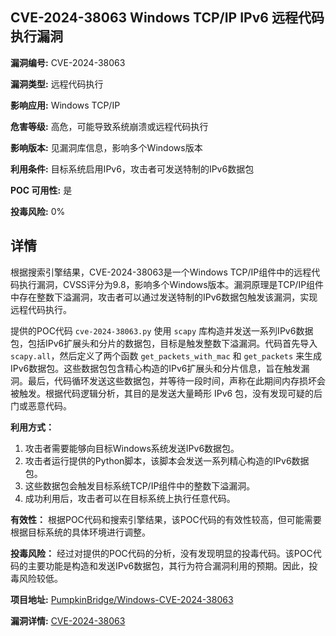 ## CVE-2024-38063 Windows TCP/IP IPv6 远程代码执行漏洞

**漏洞编号:** CVE-2024-38063

**漏洞类型:** 远程代码执行

**影响应用:** Windows TCP/IP

**危害等级:** 高危，可能导致系统崩溃或远程代码执行

**影响版本:** 见漏洞库信息，影响多个Windows版本

**利用条件:** 目标系统启用IPv6，攻击者可发送特制的IPv6数据包

**POC 可用性:** 是

**投毒风险:** 0%

## 详情

根据搜索引擎结果，CVE-2024-38063是一个Windows TCP/IP组件中的远程代码执行漏洞，CVSS评分为9.8，影响多个Windows版本。漏洞原理是TCP/IP组件中存在整数下溢漏洞，攻击者可以通过发送特制的IPv6数据包触发该漏洞，实现远程代码执行。

提供的POC代码 `cve-2024-38063.py` 使用 `scapy` 库构造并发送一系列IPv6数据包，包括IPv6扩展头和分片的数据包，目标是触发整数下溢漏洞。代码首先导入 `scapy.all`，然后定义了两个函数 `get_packets_with_mac` 和 `get_packets` 来生成IPv6数据包。这些数据包包含精心构造的IPv6扩展头和分片信息，旨在触发漏洞。最后，代码循环发送这些数据包，并等待一段时间，声称在此期间内存损坏会被触发。根据代码逻辑分析，其目的是发送大量畸形 IPv6 包，没有发现可疑的后门或恶意代码。

**利用方式：**
1.  攻击者需要能够向目标Windows系统发送IPv6数据包。
2.  攻击者运行提供的Python脚本，该脚本会发送一系列精心构造的IPv6数据包。
3.  这些数据包会触发目标系统TCP/IP组件中的整数下溢漏洞。
4.  成功利用后，攻击者可以在目标系统上执行任意代码。

**有效性：**
根据POC代码和搜索引擎结果，该POC代码的有效性较高，但可能需要根据目标系统的具体环境进行调整。

**投毒风险：**
经过对提供的POC代码的分析，没有发现明显的投毒代码。该POC代码的主要功能是构造和发送IPv6数据包，其行为符合漏洞利用的预期。因此，投毒风险较低。



**项目地址:** [PumpkinBridge/Windows-CVE-2024-38063](https://github.com/PumpkinBridge/Windows-CVE-2024-38063)

**漏洞详情:** [CVE-2024-38063](https://nvd.nist.gov/vuln/detail/CVE-2024-38063)